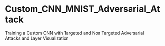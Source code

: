 # Custom_CNN_MNIST_Adversarial_Attack
Training a Custom CNN with Targeted and Non Targeted Adversarial Attacks and Layer Visualization
